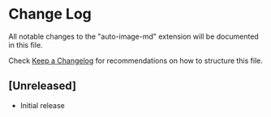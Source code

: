 # Change Log

All notable changes to the "auto-image-md" extension will be documented in this file.

Check [Keep a Changelog](http://keepachangelog.com/) for recommendations on how to structure this file.

## [Unreleased]

- Initial release